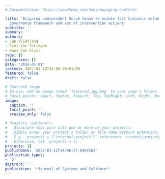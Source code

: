 ```yaml
---
# Documentation: https://wowchemy.com/docs/managing-content/

title: 'Aligning codependent Scrum teams to enable fast business value delivery: A
  governance framework and set of intervention actions'
subtitle: ''
summary: ''
authors:
- Jan Vlietland
- Rini Van Solingen
- Hans Van Vliet
tags: []
categories: []
date: '2016-01-01'
lastmod: 2022-01-12T15:00:26+01:00
featured: false
draft: false

# Featured image
# To use, add an image named `featured.jpg/png` to your page's folder.
# Focal points: Smart, Center, TopLeft, Top, TopRight, Left, Right, BottomLeft, Bottom, BottomRight.
image:
  caption: ''
  focal_point: ''
  preview_only: false

# Projects (optional).
#   Associate this post with one or more of your projects.
#   Simply enter your project's folder or file name without extension.
#   E.g. `projects = ["internal-project"]` references `content/project/deep-learning/index.md`.
#   Otherwise, set `projects = []`.
projects: []
publishDate: '2022-01-12T14:06:57.646936Z'
publication_types:
- '2'
abstract: ''
publication: '*Journal of Systems and Software*'
---
```

